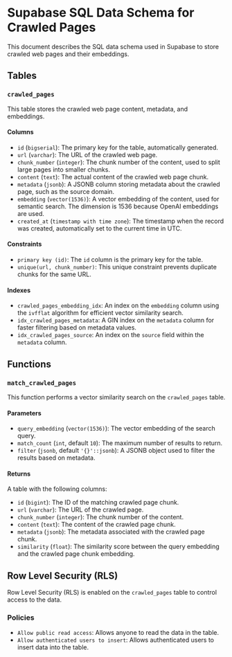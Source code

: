 # Supabase SQL Data Schema for Crawled Pages

This document describes the SQL data schema used in Supabase to store crawled web pages and their embeddings.

## Tables

### `crawled_pages`

This table stores the crawled web page content, metadata, and embeddings.

#### Columns

*   `id` (`bigserial`): The primary key for the table, automatically generated.
*   `url` (`varchar`): The URL of the crawled web page.
*   `chunk_number` (`integer`): The chunk number of the content, used to split large pages into smaller chunks.
*   `content` (`text`): The actual content of the crawled web page chunk.
*   `metadata` (`jsonb`): A JSONB column storing metadata about the crawled page, such as the source domain.
*   `embedding` (`vector(1536)`): A vector embedding of the content, used for semantic search. The dimension is 1536 because OpenAI embeddings are used.
*   `created_at` (`timestamp with time zone`): The timestamp when the record was created, automatically set to the current time in UTC.

#### Constraints

*   `primary key (id)`: The `id` column is the primary key for the table.
*   `unique(url, chunk_number)`: This unique constraint prevents duplicate chunks for the same URL.

#### Indexes

*   `crawled_pages_embedding_idx`: An index on the `embedding` column using the `ivfflat` algorithm for efficient vector similarity search.
*   `idx_crawled_pages_metadata`: A GIN index on the `metadata` column for faster filtering based on metadata values.
*   `idx_crawled_pages_source`: An index on the `source` field within the `metadata` column.

## Functions

### `match_crawled_pages`

This function performs a vector similarity search on the `crawled_pages` table.

#### Parameters

*   `query_embedding` (`vector(1536)`): The vector embedding of the search query.
*   `match_count` (`int`, default `10`): The maximum number of results to return.
*   `filter` (`jsonb`, default `'{}'::jsonb`): A JSONB object used to filter the results based on metadata.

#### Returns

A table with the following columns:

*   `id` (`bigint`): The ID of the matching crawled page chunk.
*   `url` (`varchar`): The URL of the crawled page.
*   `chunk_number` (`integer`): The chunk number of the content.
*   `content` (`text`): The content of the crawled page chunk.
*   `metadata` (`jsonb`): The metadata associated with the crawled page chunk.
*   `similarity` (`float`): The similarity score between the query embedding and the crawled page chunk embedding.

## Row Level Security (RLS)

Row Level Security (RLS) is enabled on the `crawled_pages` table to control access to the data.

### Policies

*   `Allow public read access`: Allows anyone to read the data in the table.
*   `Allow authenticated users to insert`: Allows authenticated users to insert data into the table.

